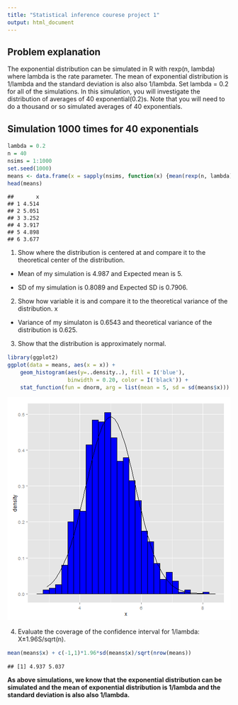 ```yaml
---
title: "Statistical inference courese project 1"
output: html_document
---
```


## Problem explanation 

The exponential distribution can be simulated in R with rexp(n, lambda) where lambda is the rate parameter. The mean of exponential distribution is 1/lambda and the standard deviation is also also 1/lambda. Set lambda = 0.2 for all of the simulations. In this simulation, you will investigate the distribution of averages of 40 exponential(0.2)s. Note that you will need to do a thousand or so simulated averages of 40 exponentials.

## Simulation 1000 times for 40 exponentials


```r
lambda = 0.2
n = 40
nsims = 1:1000
set.seed(1000)
means <- data.frame(x = sapply(nsims, function(x) {mean(rexp(n, lambda))}))
head(means)
```

```
##       x
## 1 4.514
## 2 5.051
## 3 3.252
## 4 3.917
## 5 4.898
## 6 3.677
```

1. Show where the distribution is centered at and compare it to the theoretical center of the distribution.

- Mean of my simulation is 4.987 and Expected mean is 5.

- SD of my simulation is 0.8089 and Expected SD is 0.7906.

2. Show how variable it is and compare it to the theoretical variance of the distribution.
x

- Variance of my simulaton is 0.6543 and theoretical variance of the distribution is 0.625.

3. Show that the distribution is approximately normal.


```r
library(ggplot2)
ggplot(data = means, aes(x = x)) + 
    geom_histogram(aes(y=..density..), fill = I('blue'), 
                   binwidth = 0.20, color = I('black')) +
    stat_function(fun = dnorm, arg = list(mean = 5, sd = sd(means$x)))
```

![plot of chunk unnamed-chunk-2](figure/unnamed-chunk-2.png) 

4. Evaluate the coverage of the confidence interval for 1/lambda: X±1.96S/sqrt(n).


```r
mean(means$x) + c(-1,1)*1.96*sd(means$x)/sqrt(nrow(means))
```

```
## [1] 4.937 5.037
```

**As above simulations, we know that 
the exponential distribution can be simulated and the mean of exponential distribution is 1/lambda and the standard deviation is also also 1/lambda.**


